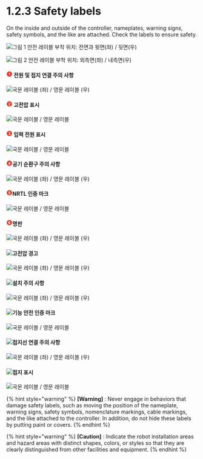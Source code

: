 ﻿# 1.2.3 Safety labels

On the inside and outside of the controller, nameplates, warning signs, safety symbols, and the like are attached. Check the labels to ensure safety.

![그림 1 안전 레이블 부착 위치: 전면과 윗면(좌) / 뒷면(우)](../../_assets/safety\_labels\_1.png)

![그림 2 안전 레이블 부착 위치: 외측면(좌) / 내측면(우)](../../_assets/safety\_labels\_2.png)

#### ![](../../_assets/1.png) 전원 및 접지 연결 주의 사항

![국문 레이블 (좌) / 영문 레이블 (우)](<../../_assets/image_27.png>)

#### ![](../../_assets/2.png) 고전압 표시

![국문 레이블 / 영문 레이블](<../../_assets/image_29.png>)

#### ![](../../_assets/3.png) 입력 전원 표시

![국문 레이블 / 영문 레이블](<../../_assets/image_25.png>)

#### ![](../../_assets/4.png)공기 순환구 주의 사항

![국문 레이블 (좌) / 영문 레이블 (우)](<../../_assets/image_11.png>)

#### ![](../../_assets/5.png)NRTL 인증 마크

![국문 레이블 / 영문 레이블](../../_assets/image26.png)

#### ![](../../_assets/6.png)명판

![국문 레이블 (좌) / 영문 레이블 (우)](<../../_assets/image_30.png>)

#### ![](../../_assets/7.png)고전압 경고

![국문 레이블 (좌) / 영문 레이블 (우)](<../../_assets/image_10.png>)

#### ![](../../_assets/8.png)설치 주의 사항

![국문 레이블 (좌) / 영문 레이블 (우)](<../../_assets/image_32.png>)

#### ![](../../_assets/9.png)기능 안전 인증 마크

![국문 레이블 / 영문 레이블](../../_assets/image37.png)

#### ![](../../_assets/10.png)접지선 연결 주의 사항

![국문 레이블 (좌) / 영문 레이블 (우)](<../../_assets/image_19.png>)

#### ![](../../_assets/11.png)접지 표시

![국문 레이블 / 영문 레이블](../../_assets/image42.jpeg)

{% hint style="warning" %}
**\[Warning]** : Never engage in behaviors that damage safety labels, such as moving the position of the nameplate, warning signs, safety symbols, nomenclature markings, cable markings, and the like attached to the controller. In addition, do not hide these labels by putting paint or covers.
{% endhint %}

{% hint style="warning" %}
**\[Caution]** : Indicate the robot installation areas and hazard areas with distinct shapes, colors, or styles so that they are clearly distinguished from other facilities and equipment.
{% endhint %}


